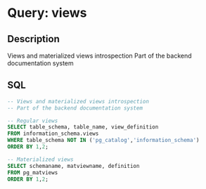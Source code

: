 ﻿# Query: views

## Description
Views and materialized views introspection
Part of the backend documentation system

## SQL
```sql
-- Views and materialized views introspection
-- Part of the backend documentation system

-- Regular views
SELECT table_schema, table_name, view_definition
FROM information_schema.views
WHERE table_schema NOT IN ('pg_catalog','information_schema')
ORDER BY 1,2;

-- Materialized views
SELECT schemaname, matviewname, definition
FROM pg_matviews
ORDER BY 1,2;

```
